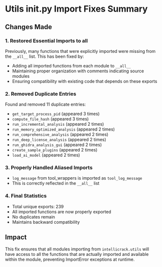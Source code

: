 # Utils __init__.py Import Fixes Summary

## Changes Made

### 1. Restored Essential Imports to __all__
Previously, many functions that were explicitly imported were missing from the `__all__` list. This has been fixed by:

- Adding all imported functions from each module to `__all__`
- Maintaining proper organization with comments indicating source modules
- Ensuring compatibility with existing code that depends on these exports

### 2. Removed Duplicate Entries
Found and removed 11 duplicate entries:
- `get_target_process_pid` (appeared 3 times)
- `compute_file_hash` (appeared 3 times)
- `run_incremental_analysis` (appeared 2 times)
- `run_memory_optimized_analysis` (appeared 2 times)
- `run_comprehensive_analysis` (appeared 2 times)
- `run_deep_license_analysis` (appeared 2 times)
- `run_ghidra_analysis_gui` (appeared 2 times)
- `create_sample_plugins` (appeared 2 times)
- `load_ai_model` (appeared 2 times)

### 3. Properly Handled Aliased Imports
- `log_message` from tool_wrappers is imported as `tool_log_message`
- This is correctly reflected in the `__all__` list

### 4. Final Statistics
- Total unique exports: 239
- All imported functions are now properly exported
- No duplicates remain
- Maintains backward compatibility

## Impact
This fix ensures that all modules importing from `intellicrack.utils` will have access to all the functions that are actually imported and available within the module, preventing ImportError exceptions at runtime.